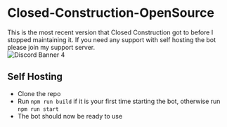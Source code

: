 # Closed-Construction-OpenSource
This is the most recent version that Closed Construction got to before I stopped maintaining it. If you need any support with self hosting the bot please join my support server.\
                                                      ![Discord Banner 4](https://discordapp.com/api/guilds/994642021425877112/widget.png?style=banner4)
## Self Hosting
- Clone the repo
- Run `npm run build` if it is your first time starting the bot, otherwise run `npm run start`
- The bot should now be ready to use

